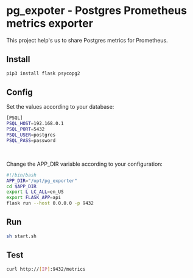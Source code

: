 <h1>pg_expoter - Postgres Prometheus metrics exporter</h1>
This project help's us to share Postgres metrics for Prometheus.

## Install
```bash
pip3 install flask psycopg2 
```

## Config
Set the values according to your database:
```bash
[PSQL]
PSQL_HOST=192.168.0.1
PSQL_PORT=5432
PSQL_USER=postgres
PSQL_PASS=password
```
</br>

Change the APP_DIR variable according to your configuration:
```bash
#!/bin/bash
APP_DIR="/opt/pg_exporter"
cd $APP_DIR
export L LC_ALL=en_US
export FLASK_APP=api
flask run --host 0.0.0.0 -p 9432
```
## Run
```bash
sh start.sh
```

## Test
```bash
curl http://[IP]:9432/metrics
```